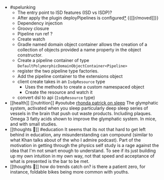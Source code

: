- #spelunking 
    - The entry point to ISD features (ISD vs ISDP)?
    - After apply the plugin deployPipelines is configured[*](((3bzecuuN0))) {{[[r/moved]]}}
    - Dependency injection
    - Groovy closure
    - Pipeline run ref ? 
    - Create watch
    - Gradle named domain object container allows the creation of a collection of objects provided a name property in the object constructor.
    - Create a pipeline container of type `DefaultPolymorphicDomainObjectContainer<Pipeline>`
    - register the two pipeline type factories. 
    - Add the pipeline container to the extensions object
    - client create takes in an `IsdpResource` type
        - Uses the methods to create a custom namespaced object
        - Create the resource and watch it
    - convert dsl to api (`IsdpResource` type)
- [[health]] [[nutrition]] #youtube [rhonda patrick on sleep](https://www.youtube.com/watch?v=76z4UPt-OME) 
The glymphatic system, activated when you sleep particularly deep sleep series of vessels in the brain that push out waste products. Including plaques. Omega 3 fatty acids shown to improve the glymphatic system. In mice, and with small studies. 
- [[thoughts 🤔]] #education It seems that its not that hard to get left behind in education, any misunderstanding can compound (similar to what Khan talks about of the who I admire podcast). Part of the motivation in getting through the physics self study is a rage against the idea that I'm not smart enough to understand. To see if its just building up my own intuition in my own way, not that speed and acceptance of what is presented is the bar to be met.
- [[thoughts 🤔]] how do trends catch on? is there a patient zero, for instance, foldable bikes being more common with youths.
